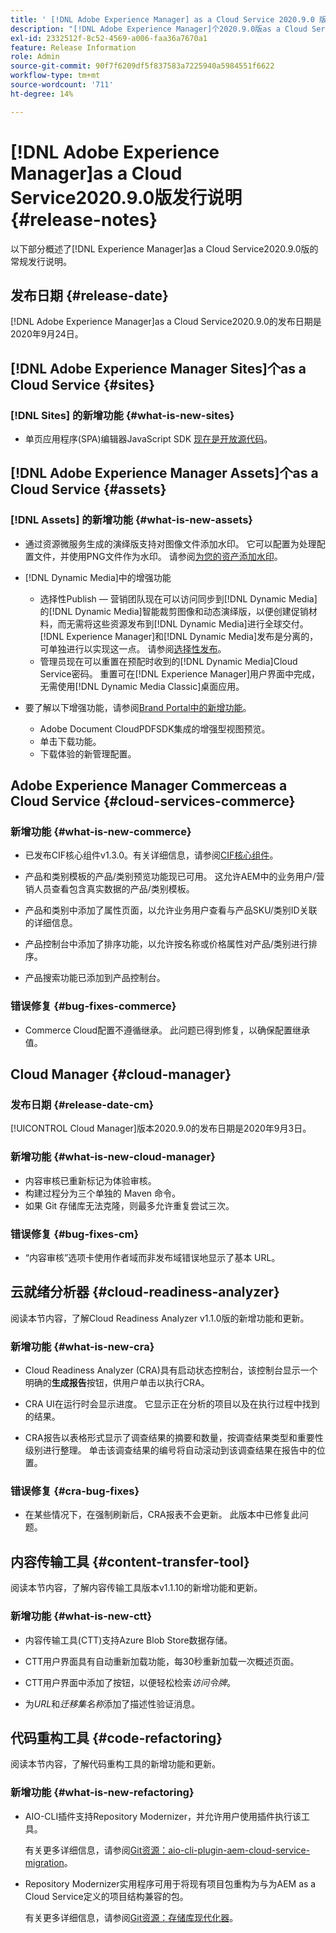 ```yaml
---
title: ' [!DNL Adobe Experience Manager] as a Cloud Service 2020.9.0 版的发行说明。'
description: "[!DNL Adobe Experience Manager]个2020.9.0版as a Cloud Service发行说明。"
exl-id: 2332512f-8c52-4569-a006-faa36a7670a1
feature: Release Information
role: Admin
source-git-commit: 90f7f6209df5f837583a7225940a5984551f6622
workflow-type: tm+mt
source-wordcount: '711'
ht-degree: 14%

---
```


# [!DNL Adobe Experience Manager]as a Cloud Service2020.9.0版发行说明 {#release-notes}

以下部分概述了[!DNL Experience Manager]as a Cloud Service2020.9.0版的常规发行说明。

## 发布日期 {#release-date}

[!DNL Adobe Experience Manager]as a Cloud Service2020.9.0的发布日期是2020年9月24日。

## [!DNL Adobe Experience Manager Sites]个as a Cloud Service {#sites}

### [!DNL Sites] 的新增功能 {#what-is-new-sites}

* 单页应用程序(SPA)编辑器JavaScript SDK [现在是开放源代码](/help/implementing/developing/hybrid/reference-materials.md)。

## [!DNL Adobe Experience Manager Assets]个as a Cloud Service {#assets}

### [!DNL Assets] 的新增功能 {#what-is-new-assets}

* 通过资源微服务生成的演绎版支持对图像文件添加水印。 它可以配置为处理配置文件，并使用PNG文件作为水印。 请参阅[为您的资产添加水印](/help/assets/watermark-assets.md)。

* [!DNL Dynamic Media]中的增强功能

   * 选择性Publish — 营销团队现在可以访问同步到[!DNL Dynamic Media]的[!DNL Dynamic Media]智能裁剪图像和动态演绎版，以便创建促销材料，而无需将这些资源发布到[!DNL Dynamic Media]进行全球交付。 [!DNL Experience Manager]和[!DNL Dynamic Media]发布是分离的，可单独进行以实现这一点。 请参阅[选择性发布](/help/assets/dynamic-media/selective-publishing.md)。
   * 管理员现在可以重置在预配时收到的[!DNL Dynamic Media]Cloud Service密码。 重置可在[!DNL Experience Manager]用户界面中完成，无需使用[!DNL Dynamic Media Classic]桌面应用。

* 要了解以下增强功能，请参阅[Brand Portal中的新增功能](https://experienceleague.adobe.com/docs/experience-manager-brand-portal/using/introduction/whats-new.html)。

   * Adobe Document CloudPDFSDK集成的增强型视图预览。
   * 单击下载功能。
   * 下载体验的新管理配置。

<!--
### Bugs Fixed {#bugs-fixed-assets}

TBD: list of Assets aaCS bugs that are fixed.
-->

## Adobe Experience Manager Commerceas a Cloud Service {#cloud-services-commerce}

### 新增功能 {#what-is-new-commerce}

* 已发布CIF核心组件v1.3.0。有关详细信息，请参阅[CIF核心组件](https://github.com/adobe/aem-core-cif-components/releases/tag/core-cif-components-reactor-1.3.0)。

* 产品和类别模板的产品/类别预览功能现已可用。 这允许AEM中的业务用户/营销人员查看包含真实数据的产品/类别模板。

* 产品和类别中添加了属性页面，以允许业务用户查看与产品SKU/类别ID关联的详细信息。

* 产品控制台中添加了排序功能，以允许按名称或价格属性对产品/类别进行排序。

* 产品搜索功能已添加到产品控制台。

### 错误修复 {#bug-fixes-commerce}

* Commerce Cloud配置不遵循继承。 此问题已得到修复，以确保配置继承值。

## Cloud Manager {#cloud-manager}

### 发布日期 {#release-date-cm}

[!UICONTROL Cloud Manager]版本2020.9.0的发布日期是2020年9月3日。

### 新增功能 {#what-is-new-cloud-manager}

* 内容审核已重新标记为体验审核。
* 构建过程分为三个单独的 Maven 命令。
* 如果 Git 存储库无法克隆，则最多允许重复尝试三次。

### 错误修复 {#bug-fixes-cm}

* “内容审核”选项卡使用作者域而非发布域错误地显示了基本 URL。

## 云就绪分析器 {#cloud-readiness-analyzer}

阅读本节内容，了解Cloud Readiness Analyzer v1.1.0版的新增功能和更新。

### 新增功能 {#what-is-new-cra}

* Cloud Readiness Analyzer (CRA)具有启动状态控制台，该控制台显示一个明确的&#x200B;**生成报告**&#x200B;按钮，供用户单击以执行CRA。

* CRA UI在运行时会显示进度。 它显示正在分析的项目以及在执行过程中找到的结果。

* CRA报告以表格形式显示了调查结果的摘要和数量，按调查结果类型和重要性级别进行整理。 单击该调查结果的编号将自动滚动到该调查结果在报告中的位置。

### 错误修复 {#cra-bug-fixes}

* 在某些情况下，在强制刷新后，CRA报表不会更新。 此版本中已修复此问题。

## 内容传输工具 {#content-transfer-tool}

阅读本节内容，了解内容传输工具版本v1.1.10的新增功能和更新。

### 新增功能 {#what-is-new-ctt}

* 内容传输工具(CTT)支持Azure Blob Store数据存储。

* CTT用户界面具有自动重新加载功能，每30秒重新加载一次概述页面。

* CTT用户界面中添加了按钮，以便轻松检索&#x200B;*访问令牌*。

* 为&#x200B;*URL*&#x200B;和&#x200B;*迁移集名称*&#x200B;添加了描述性验证消息。

## 代码重构工具 {#code-refactoring}

阅读本节内容，了解代码重构工具的新增功能和更新。

### 新增功能 {#what-is-new-refactoring}

* AIO-CLI插件支持Repository Modernizer，并允许用户使用插件执行该工具。

  有关更多详细信息，请参阅[Git资源：aio-cli-plugin-aem-cloud-service-migration](https://github.com/adobe/aio-cli-plugin-aem-cloud-service-migration)。

* Repository Modernizer实用程序可用于将现有项目包重构为与为AEM as a Cloud Service定义的项目结构兼容的包。

  有关更多详细信息，请参阅[Git资源：存储库现代化器](https://github.com/adobe/aem-cloud-service-source-migration/tree/master/packages/repository-modernizer)。
